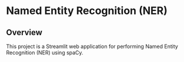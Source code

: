 # Named Entity Recognition (NER) #
## Overview ##
This project is a Streamlit web application for performing Named Entity Recognition (NER) using spaCy.
